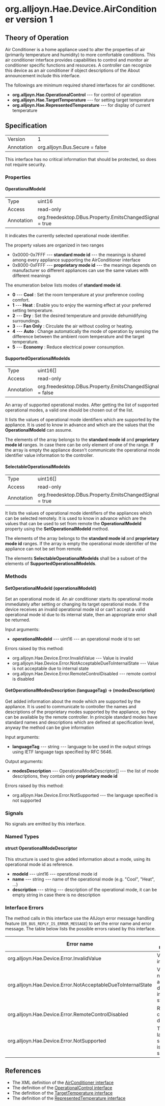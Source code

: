 # org.alljoyn.Hae.Device.AirConditioner version 1

## Theory of Operation

Air Conditioner is a home appliance used to alter the properties of air
(primarily temperature and humidity) to more comfortable conditions.
This air conditioner interface provides capabilities to control and monitor
air conditioner specific functions and resources. A controller can recognize
this device as an air conditioner if object descriptions of the About
announcement include this interface.

The followings are minimum required shared interfaces for air conditioner.
  * **org.alljoyn.Hae.OperationalControl** --- for control of operation
  * **org.alljoyn.Hae.TargetTemperature** --- for setting target temperature
  * **org.alljoyn.Hae.RepresentedTemperature** --- for display of current temperature

## Specification

|            |                                                                |
|------------|----------------------------------------------------------------|
| Version    | 1                                                              |
| Annotation | org.alljoyn.Bus.Secure = false                                 |

This interface has no critical information that should be protected, so does not
require security.

### Properties

#### OperationalModeId

|            |                                                                |
|------------|----------------------------------------------------------------|
| Type       | uint16                                                         |
| Access     | read-only                                                      |
| Annotation | org.freedesktop.DBus.Property.EmitsChangedSignal = true        |

It indicates the currently selected operational mode identifier.

The property values are organized in two ranges

  * 0x0000-0x7FFF --- **standard mode id** --- the meanings is shared among
    every appliance supporting the AirConditioner interface
  * 0x8000-0xFFFF --- **proprietary mode id** --- the meanings depends on
    manufacturer so different appliances can use the same values with different
    meanings

The enumeration below lists modes of **standard mode id**.

  * **0** --- **Cool** : Set the room temperature at your preference cooling comfort.
  * **1** --- **Heat** : Enable you to enjoy the warming effect at your preferred
    setting temperature.
  * **2** --- **Dry** : Set the desired temperature and provide dehumidifying surroundings.
  * **3** --- **Fan Only** : Circulate the air without cooling or heating.
  * **4** --- **Auto** : Change automatically the mode of operation by sensing
    the difference between the ambient room temperature and the target temperature.
  * **5** --- **Economy** : Reduce electrical power consumption.

#### SupportedOperationalModeIds

|            |                                                                |
|------------|----------------------------------------------------------------|
| Type       | uint16[]                                                       |
| Access     | read-only                                                      |
| Annotation | org.freedesktop.DBus.Property.EmitsChangedSignal = false       |

An array of supported operational modes. After getting the list of supported
operational modes, a valid one should be chosen out of the list.

It lists the values of operational mode identifiers which are supported by the
appliance. It is used to know in advance and which are the values that the
**OperationalModeId** can assume.

The elements of the array belongs to the **standard mode id** and
**proprietary mode id** ranges. In case there can be only element of one of the
range.
If the array is empty the appliance doesn't communicate the operational mode
identifier value information to the controller.

#### SelectableOperationalModeIds

|            |                                                                |
|------------|----------------------------------------------------------------|
| Type       | uint16[]                                                       |
| Access     | read-only                                                      |
| Annotation | org.freedesktop.DBus.Property.EmitsChangedSignal = true        |

It lists the values of operational mode identifiers of the appliances which can
be selected remotely. It is used to know in advance which are the values that
can be used to set from remote the **OperationalModeId** property using the
**SetOperationalModeId** method.

The elements of the array belongs to the **standard mode id** and
**proprietary mode id** ranges.
If the array is empty the operational mode identifier of the appliance can not
be set from remote.

The elements **SelectableOperationalModeIds** shall be a subset of the elements
of **SupportedOperationalModeIds**.


### Methods

#### SetOperationalModeId (operationalModeId)

Set an operational mode id. An air conditioner starts its operational mode immediately
after setting or changing its target operational mode. If the device receives
an invalid operational mode id or can’t accept a valid operational mode id due to
its internal state, then an appropriate error shall be returned.

Input arguments:

  * **operationalModeId** --- uint16 --- an operational mode id to set

Errors raised by this method:

  * org.alljoyn.Hae.Device.Error.InvalidValue --- Value is invalid
  * org.alljoyn.Hae.Device.Error.NotAcceptableDueToInternalState --- Value is not
    acceptable due to internal state
  * org.alljoyn.Hae.Device.Error.RemoteControlDisabled --- remote control is
    disabled

#### GetOperationalModesDescription (languageTag) -> (modesDescription)

Get added information about the mode which are supported by the appliance.
It is used to communicate to controller the names and descriptions of the
proprietary modes supported by the appliance, so they can be available by the
remote controller.
In principle standard modes have standard names and descriptions which are
defined at specification level, anyway the method can be give information

Input arguments:

  * **languageTag** --- string --- language to be used in the output strings using
    IETF language tags specified by RFC 5646.

Output arguments:

  * **modesDescription** --- OperationalModeDescriptor[] --- the list of mode
    descriptions, they contain only **proprietary mode id**

Errors raised by this method:

  * org.alljoyn.Hae.Device.Error.NotSupported --- the language specified
    is not supported

### Signals

No signals are emitted by this interface.

### Named Types

#### struct OperationalModeDescriptor

This structure is used to give added information about a mode, using its
operational mode id as reference.

  * **modeId** --- uint16 --- operational mode id
  * **name** --- string --- name of the operational mode (e.g. "Cool", "Heat", ...)
  * **description** --- string --- description of the operational mode, it can
  be empty string in case there is no description


### Interface Errors

The method calls in this interface use the AllJoyn error message handling feature
(`ER_BUS_REPLY_IS_ERROR_MESSAGE`) to set the error name and error message.
The table below lists the possible errors raised by this interface.

| Error name                                                   | Error message                                 |
|--------------------------------------------------------------|-----------------------------------------------|
| org.alljoyn.Hae.Device.Error.InvalidValue                    | Value is invalid                              |
| org.alljoyn.Hae.Device.Error.NotAcceptableDueToInternalState | Value is not acceptable due to internal state |
| org.alljoyn.Hae.Device.Error.RemoteControlDisabled           | Remote control is disabled                    |
| org.alljoyn.Hae.Device.Error.NotSupported                    | The language specified is not supported       |

## References

  * The XML definition of the [AirConditioner interface](AirConditioner-v1.xml)
  * The definition of the [OperationalControl interface](/org.alljoyn.Hae/OperationalControl-v1)
  * The definition of the [TargetTemperature interface](/org.alljoyn.Hae/TargetTemperature-v1)
  * The definition of the [RepresentedTemperature interface](/org.alljoyn.Hae/RepresentedTemperature-v1)
